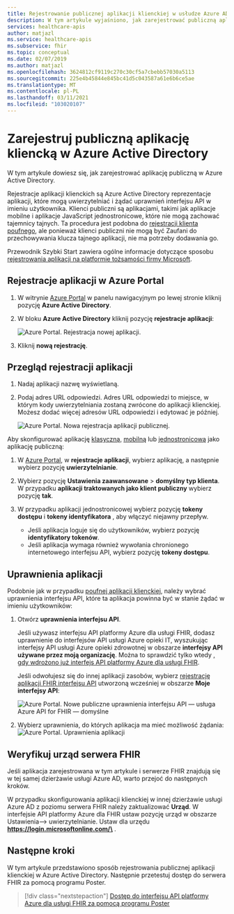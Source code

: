 ```yaml
---
title: Rejestrowanie publicznej aplikacji klienckiej w usłudze Azure AD — Azure API for FHIR
description: W tym artykule wyjaśniono, jak zarejestrować publiczną aplikację kliencką w Azure Active Directory, w przygotowaniu do wdrażania interfejsu API FHIR na platformie Azure.
services: healthcare-apis
author: matjazl
ms.service: healthcare-apis
ms.subservice: fhir
ms.topic: conceptual
ms.date: 02/07/2019
ms.author: matjazl
ms.openlocfilehash: 3624812cf9119c270c30cf5a7cbebb57030a5113
ms.sourcegitcommit: 225e4b45844e845bc41d5c043587a61e6b6ce5ae
ms.translationtype: MT
ms.contentlocale: pl-PL
ms.lasthandoff: 03/11/2021
ms.locfileid: "103020107"
---
```

# <a name="register-a-public-client-application-in-azure-active-directory"></a>Zarejestruj publiczną aplikację kliencką w Azure Active Directory

W tym artykule dowiesz się, jak zarejestrować aplikację publiczną w Azure Active Directory.  

Rejestracje aplikacji klienckich są Azure Active Directory reprezentacje aplikacji, które mogą uwierzytelniać i żądać uprawnień interfejsu API w imieniu użytkownika. Klienci publiczni są aplikacjami, takimi jak aplikacje mobilne i aplikacje JavaScript jednostronicowe, które nie mogą zachować tajemnicy tajnych. Ta procedura jest podobna do [rejestracji klienta poufnego](register-confidential-azure-ad-client-app.md), ale ponieważ klienci publiczni nie mogą być Zaufani do przechowywania klucza tajnego aplikacji, nie ma potrzeby dodawania go.

Przewodnik Szybki Start zawiera ogólne informacje dotyczące sposobu [rejestrowania aplikacji na platformie tożsamości firmy Microsoft](../../active-directory/develop/quickstart-register-app.md).

## <a name="app-registrations-in-azure-portal"></a>Rejestracje aplikacji w Azure Portal

1. W witrynie [Azure Portal](https://portal.azure.com) w panelu nawigacyjnym po lewej stronie kliknij pozycję **Azure Active Directory**.

2. W bloku **Azure Active Directory** kliknij pozycję **rejestracje aplikacji**:

    ![Azure Portal. Rejestracja nowej aplikacji.](media/how-to-aad/portal-aad-new-app-registration.png)

3. Kliknij **nową rejestrację**.

## <a name="application-registration-overview"></a>Przegląd rejestracji aplikacji

1. Nadaj aplikacji nazwę wyświetlaną.

2. Podaj adres URL odpowiedzi. Adres URL odpowiedzi to miejsce, w którym kody uwierzytelniania zostaną zwrócone do aplikacji klienckiej. Możesz dodać więcej adresów URL odpowiedzi i edytować je później.

    ![Azure Portal. Nowa rejestracja aplikacji publicznej.](media/how-to-aad/portal-aad-register-new-app-registration-PUB-CLIENT-NAME.png)


Aby skonfigurować aplikację [klasyczną](../../active-directory/develop/scenario-desktop-app-registration.md), [mobilną](../../active-directory/develop/scenario-mobile-app-registration.md) lub [jednostronicową](../../active-directory/develop/scenario-spa-app-registration.md) jako aplikację publiczną:

1. W [Azure Portal](https://portal.azure.com), w **rejestracje aplikacji**, wybierz aplikację, a następnie wybierz pozycję **uwierzytelnianie**.

2. Wybierz pozycję **Ustawienia zaawansowane**  >  **domyślny typ klienta**. W przypadku **aplikacji traktowanych jako klient publiczny** wybierz pozycję **tak**.

3. W przypadku aplikacji jednostronicowej wybierz pozycję **tokeny dostępu** i **tokeny identyfikatora** , aby włączyć niejawny przepływ.

   - Jeśli aplikacja loguje się do użytkowników, wybierz pozycję **identyfikatory tokenów**.
   - Jeśli aplikacja wymaga również wywołania chronionego internetowego interfejsu API, wybierz pozycję **tokeny dostępu**.

## <a name="api-permissions"></a>Uprawnienia aplikacji

Podobnie jak w przypadku [poufnej aplikacji klienckiej](register-confidential-azure-ad-client-app.md), należy wybrać uprawnienia interfejsu API, które ta aplikacja powinna być w stanie żądać w imieniu użytkowników:

1. Otwórz **uprawnienia interfejsu API**.

    Jeśli używasz interfejsu API platformy Azure dla usługi FHIR, dodasz uprawnienie do interfejsów API usługi Azure opieki IT, wyszukując interfejsy API usługi Azure opieki zdrowotnej w obszarze **interfejsy API używane przez moją organizację**. Można to sprawdzić tylko wtedy [, gdy wdrożono już interfejs API platformy Azure dla usługi FHIR](fhir-paas-powershell-quickstart.md).

    
    Jeśli odwołujesz się do innej aplikacji zasobów, wybierz [rejestrację aplikacji FHIR interfejsu API](register-resource-azure-ad-client-app.md) utworzoną wcześniej w obszarze **Moje interfejsy API**:

    ![Azure Portal. Nowe publiczne uprawnienia interfejsu API — usługa Azure API for FHIR — domyślne](media/public-client-app/api-permissions.png)


2. Wybierz uprawnienia, do których aplikacja ma mieć możliwość żądania: ![ Azure Portal. Uprawnienia aplikacji](media/public-client-app/app-permissions.png)

## <a name="validate-fhir-server-authority"></a>Weryfikuj urząd serwera FHIR
Jeśli aplikacja zarejestrowana w tym artykule i serwerze FHIR znajdują się w tej samej dzierżawie usługi Azure AD, warto przejoć do następnych kroków.

W przypadku skonfigurowania aplikacji klienckiej w innej dzierżawie usługi Azure AD z poziomu serwera FHIR należy zaktualizować **Urząd**. W interfejsie API platformy Azure dla FHIR ustaw pozycję urząd w obszarze Ustawienia--> uwierzytelnianie. Ustaw dla urzędu **https://login.microsoftonline.com/\<TENANT-ID>** .

## <a name="next-steps"></a>Następne kroki

W tym artykule przedstawiono sposób rejestrowania publicznej aplikacji klienckiej w Azure Active Directory. Następnie przetestuj dostęp do serwera FHIR za pomocą programu Poster.
 
>[!div class="nextstepaction"]
>[Dostęp do interfejsu API platformy Azure dla usługi FHIR za pomocą programu Poster](access-fhir-postman-tutorial.md)